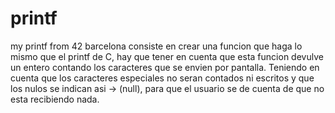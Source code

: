 # printf
my printf from 42 barcelona
consiste en crear una funcion que haga lo mismo que el printf de C, hay que tener en cuenta que esta funcion 
devulve un entero contando los caracteres que se envien por pantalla. Teniendo en cuenta que los caracteres 
especiales no seran contados ni escritos y que los nulos se indican asi -> (null), para que el usuario se de 
cuenta de que no esta recibiendo nada.
